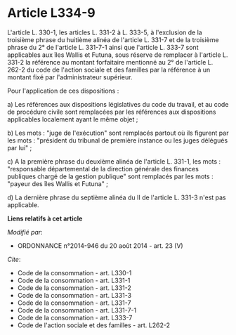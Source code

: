 # Article L334-9

L'article L. 330-1, les articles L. 331-2 à L. 333-5, à l'exclusion de la troisième phrase du huitième alinéa de l'article L.
331-7 et de la troisième phrase du 2° de l'article L. 331-7-1 ainsi que l'article L. 333-7 sont applicables aux îles Wallis
et Futuna, sous réserve de remplacer à l'article L. 331-2 la référence au montant forfaitaire mentionné au 2° de l'article L.
262-2 du code de l'action sociale et des familles par la référence à un montant fixé par l'administrateur supérieur. 

Pour l'application de ces dispositions : 

a) Les références aux dispositions législatives du code du travail, et au code de procédure civile sont remplacées par les
références aux dispositions applicables localement ayant le même objet ; 

b) Les mots : "juge de l'exécution" sont remplacés partout où ils figurent par les mots : "président du tribunal de première
instance ou les juges délégués par lui" ; 

c) A la première phrase du deuxième alinéa de l'article L. 331-1, les mots : "responsable départemental de la direction
générale des finances publiques chargé de la gestion publique" sont remplacés par les mots : "payeur des îles Wallis et
Futuna" ; 

d) La dernière phrase du septième alinéa du II de l'article L. 331-3 n'est pas applicable.

**Liens relatifs à cet article**

_Modifié par_:

  - ORDONNANCE n°2014-946 du 20 août 2014 - art. 23 (V)

_Cite_:

  - Code de la consommation - art. L330-1
  - Code de la consommation - art. L331-1
  - Code de la consommation - art. L331-2
  - Code de la consommation - art. L331-3
  - Code de la consommation - art. L331-7
  - Code de la consommation - art. L331-7-1
  - Code de la consommation - art. L333-7
  - Code de l'action sociale et des familles - art. L262-2
